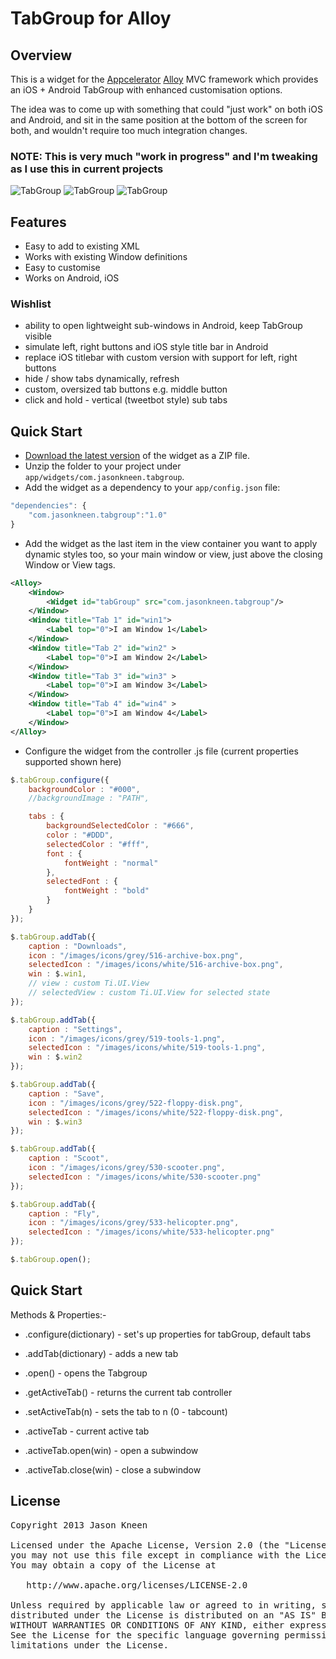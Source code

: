 # TabGroup for Alloy
## Overview
This is a widget for the [Appcelerator](http://www.appcelerator.com) [Alloy](http://projects.appcelerator.com/alloy/docs/Alloy-bootstrap/index.html) MVC framework which provides an iOS + Android TabGroup with enhanced customisation options.

The idea was to come up with something that could "just work" on both iOS and Android, and sit in the same position at the bottom of the screen for both, and wouldn't require too much integration changes.

### NOTE: This is very much "work in progress" and I'm tweaking as I use this in current projects

![TabGroup](https://raw.github.com/jasonkneen/images/master/tabGroup/ios.png)
![TabGroup](https://raw.github.com/jasonkneen/images/master/tabGroup/android.png)
![TabGroup](https://raw.github.com/jasonkneen/images/master/tabGroup/android2.png)

## Features
* Easy to add to existing XML
* Works with existing Window definitions
* Easy to customise
* Works on Android, iOS

### Wishlist
* ability to open lightweight sub-windows in Android, keep TabGroup visible
* simulate left, right buttons and iOS style title bar in Android
* replace iOS titlebar with custom version with support for left, right buttons
* hide / show tabs dynamically, refresh
* custom, oversized tab buttons e.g. middle button
* click and hold - vertical (tweetbot style) sub tabs


## Quick Start
* [Download the latest version](https://github.com/jasonkneen/com.jasonkneen.tabgroup) of the widget as a ZIP file.
* Unzip the folder to your project under `app/widgets/com.jasonkneen.tabgroup`.
* Add the widget as a dependency to your `app/config.json` file:

```javascript
"dependencies": {
	"com.jasonkneen.tabgroup":"1.0"
}
```

* Add the widget as the last item in the view container you want to apply dynamic styles too, so your main window or view, just above the closing Window or View tags.

```xml
<Alloy>
    <Window>
        <Widget id="tabGroup" src="com.jasonkneen.tabgroup"/>
    </Window>
    <Window title="Tab 1" id="win1">
        <Label top="0">I am Window 1</Label>
    </Window>
    <Window title="Tab 2" id="win2" >
        <Label top="0">I am Window 2</Label>
    </Window>
    <Window title="Tab 3" id="win3" >
        <Label top="0">I am Window 3</Label>
    </Window>
    <Window title="Tab 4" id="win4" >
        <Label top="0">I am Window 4</Label>
    </Window>
</Alloy>
```

* Configure the widget from the controller .js file (current properties supported shown here)

```js
$.tabGroup.configure({
	backgroundColor : "#000",
	//backgroundImage : "PATH",

	tabs : {
		backgroundSelectedColor : "#666",
		color : "#DDD",
		selectedColor : "#fff",
		font : {
			fontWeight : "normal"
		},
		selectedFont : {
			fontWeight : "bold"
		}		
	}
});

$.tabGroup.addTab({
	caption : "Downloads",
	icon : "/images/icons/grey/516-archive-box.png",
	selectedIcon : "/images/icons/white/516-archive-box.png",
	win : $.win1,
	// view : custom Ti.UI.View
	// selectedView : custom Ti.UI.View for selected state
});

$.tabGroup.addTab({
	caption : "Settings",
	icon : "/images/icons/grey/519-tools-1.png",
	selectedIcon : "/images/icons/white/519-tools-1.png",
	win : $.win2
});

$.tabGroup.addTab({
	caption : "Save",
	icon : "/images/icons/grey/522-floppy-disk.png",
	selectedIcon : "/images/icons/white/522-floppy-disk.png",
	win : $.win3
});

$.tabGroup.addTab({
	caption : "Scoot",
	icon : "/images/icons/grey/530-scooter.png",
	selectedIcon : "/images/icons/white/530-scooter.png"
});

$.tabGroup.addTab({
	caption : "Fly",
	icon : "/images/icons/grey/533-helicopter.png",
	selectedIcon : "/images/icons/white/533-helicopter.png"
});

$.tabGroup.open();
```
## Quick Start

Methods & Properties:-

* .configure(dictionary) - set's up properties for tabGroup, default tabs

* .addTab(dictionary) - adds a new tab

* .open() - opens the Tabgroup

* .getActiveTab() - returns the current tab controller

* .setActiveTab(n) - sets the tab to n (0 - tabcount)

* .activeTab - current active tab

* .activeTab.open(win) - open a subwindow

* .activeTab.close(win) - close a subwindow

## License

<pre>
Copyright 2013 Jason Kneen

Licensed under the Apache License, Version 2.0 (the "License");
you may not use this file except in compliance with the License.
You may obtain a copy of the License at

   http://www.apache.org/licenses/LICENSE-2.0

Unless required by applicable law or agreed to in writing, software
distributed under the License is distributed on an "AS IS" BASIS,
WITHOUT WARRANTIES OR CONDITIONS OF ANY KIND, either express or implied.
See the License for the specific language governing permissions and
limitations under the License.
</pre>
